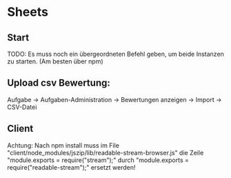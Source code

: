 # Sheets

## Start

TODO: Es muss noch ein übergeordneten Befehl geben, um beide Instanzen zu starten.
(Am besten über npm)


## Upload csv Bewertung:

Aufgabe -> Aufgaben-Administration -> Bewertungen anzeigen -> Import -> CSV-Datei

## Client
Achtung: Nach npm install muss im File "client/node_modules/jszip/lib/readable-stream-browser.js" die Zeile "module.exports = require("stream");" durch "module.exports = require("readable-stream");" ersetzt werden!
